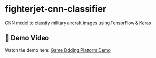 # fighterjet-cnn-classifier
CNN model to classify military aircraft images using TensorFlow &amp; Keras


## 🎥 Demo Video

Watch the demo here: [Game Bidding Platform Demo](https://drive.google.com/your-link-here)
